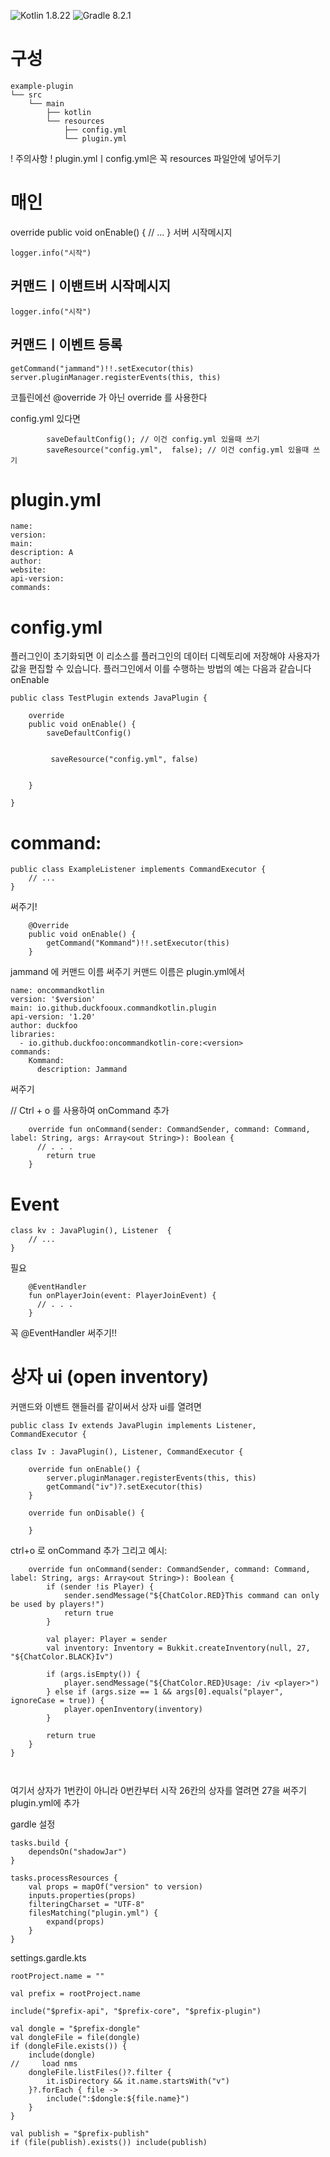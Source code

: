 ![Kotlin 1.8.22](https://img.shields.io/badge/Kotlin-1.8.22-blue)
![Gradle 8.2.1](https://img.shields.io/badge/Gradle-8.2.1-blue)



# 구성
```
example-plugin
└── src
    └── main
        ├── kotlin  
        └── resources
            ├── config.yml
            └── plugin.yml
```
! 주의사항 !
plugin.ymlㅣconfig.yml은  꼭 resources 파일안에 넣어두기

# 매인
override
    public void onEnable() {
    // ...
    }
서버 시작메시지
```
logger.info("시작")
```
## 커맨드ㅣ이밴트버 시작메시지
```
logger.info("시작")
```
## 커맨드ㅣ이벤트 등록
```
getCommand("jammand")!!.setExecutor(this)
server.pluginManager.registerEvents(this, this)
```




코틀린에선 @override 가 아닌  override 를 사용한다 



config.yml 있다면
```
        saveDefaultConfig(); // 이건 config.yml 있을때 쓰기
        saveResource("config.yml",  false); // 이건 config.yml 있을때 쓰기
```




# plugin.yml
```
name: 
version: 
main: 
description: A
author: 
website: 
api-version:
commands:
```

# config.yml
플러그인이 초기화되면 이 리소스를 플러그인의 데이터 디렉토리에 저장해야 사용자가 값을 편집할 수 있습니다. 플러그인에서 이를 수행하는 방법의 예는 다음과 같습니다 onEnable

```
public class TestPlugin extends JavaPlugin {

    override
    public void onEnable() {
        saveDefaultConfig()

        
         saveResource("config.yml", false)

        
    }

}
```


# command:

```
public class ExampleListener implements CommandExecutor {
    // ...
}
```
써주기!
```
    @Override
    public void onEnable() {
        getCommand("Kommand")!!.setExecutor(this)
    }

```
jammand 에 커맨드 이름 써주기 커맨드 이름은 plugin.yml에서
```
name: oncommandkotlin
version: '$version'
main: io.github.duckfooux.commandkotlin.plugin
api-version: '1.20'
author: duckfoo
libraries:
  - io.github.duckfoo:oncommandkotlin-core:<version>
commands:
    Kommand:
      description: Jammand
```
써주기

// Ctrl + o 를 사용하여 onCommand  추가 
```
    override fun onCommand(sender: CommandSender, command: Command, label: String, args: Array<out String>): Boolean {
      // . . .
        return true
    }
```




# Event
```
class kv : JavaPlugin(), Listener  {
    // ...
}
```
  
필요 
```
    @EventHandler
    fun onPlayerJoin(event: PlayerJoinEvent) {
      // . . .
    }

```
 꼭 @EventHandler 써주기!!
# 상자 ui (open inventory)
커맨드와 이밴트 핸들러를 같이써서  상자 ui를 열려면
```
public class Iv extends JavaPlugin implements Listener, CommandExecutor {

class Iv : JavaPlugin(), Listener, CommandExecutor {

    override fun onEnable() {
        server.pluginManager.registerEvents(this, this)
        getCommand("iv")?.setExecutor(this)
    }

    override fun onDisable() {

    }
```

ctrl+o 로 onCommand 추가 그리고 예시:

```
    override fun onCommand(sender: CommandSender, command: Command, label: String, args: Array<out String>): Boolean {
        if (sender !is Player) {
            sender.sendMessage("${ChatColor.RED}This command can only be used by players!")
            return true
        }

        val player: Player = sender
        val inventory: Inventory = Bukkit.createInventory(null, 27, "${ChatColor.BLACK}Iv")

        if (args.isEmpty()) {
            player.sendMessage("${ChatColor.RED}Usage: /iv <player>")
        } else if (args.size == 1 && args[0].equals("player", ignoreCase = true)) {
            player.openInventory(inventory)
        }

        return true
    }
}



```
여기서 상자가 1번칸이 아니라 0번칸부터 시작 
26칸의 상자를 열려면 27을 써주기 
plugin.yml에 추가 


gardle 설정 
```
tasks.build {
    dependsOn("shadowJar")
}

tasks.processResources {
    val props = mapOf("version" to version)
    inputs.properties(props)
    filteringCharset = "UTF-8"
    filesMatching("plugin.yml") {
        expand(props)
    }
}
```
settings.gardle.kts 
```
rootProject.name = ""

val prefix = rootProject.name

include("$prefix-api", "$prefix-core", "$prefix-plugin")

val dongle = "$prefix-dongle"
val dongleFile = file(dongle)
if (dongleFile.exists()) {
    include(dongle)
//     load nms
    dongleFile.listFiles()?.filter {
        it.isDirectory && it.name.startsWith("v")
    }?.forEach { file ->
        include(":$dongle:${file.name}")
    }
}

val publish = "$prefix-publish"
if (file(publish).exists()) include(publish)
```



 
